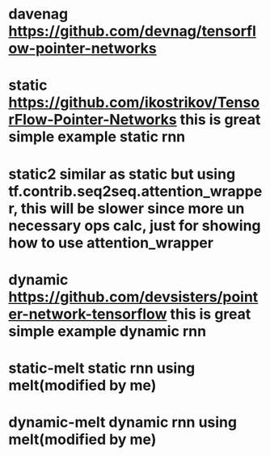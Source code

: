 # davenag https://github.com/devnag/tensorflow-pointer-networks   

# static https://github.com/ikostrikov/TensorFlow-Pointer-Networks  this is great simple example static rnn    

# static2 similar as static but using tf.contrib.seq2seq.attention_wrapper, this will be slower since more un necessary ops calc, just for showing how to use attention_wrapper  

# dynamic https://github.com/devsisters/pointer-network-tensorflow  this is great simple example dynamic rnn   

# static-melt static rnn using melt(modified by me)   

# dynamic-melt dynamic rnn using melt(modified by me)  

